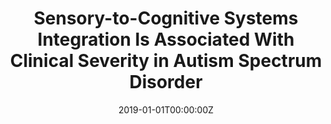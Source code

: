---
title: "Sensory-to-Cognitive Systems Integration Is Associated With Clinical Severity in Autism Spectrum Disorder"
authors:
- Martínez K
- Martínez-García M
- Marcos-Vidal L
- Janssen J
- Castellanos FX
- Pretus C
- Villarroya Ó
- Pina-CamachoL
- Díaz-Caneja CM
- Parellada M
- Arango C
- Desco M
- Sepulcre J
- Carmona S
date: "2019-01-01T00:00:00Z"
doi: ""
publishDate: "2019-01-01T00:00:00Z"
publication_types: ["2"]
publication: "In *Journal of the American Academy of Child and Adolescent Psychiatry*"
tags:
- Source Themes
featured: false
links:
- name: Link
  url: https://pubmed.ncbi.nlm.nih.gov/31260788/
---
